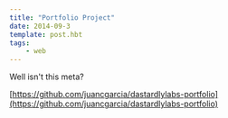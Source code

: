 ```yaml
---
title: "Portfolio Project"
date: 2014-09-3
template: post.hbt
tags:
    - web
---
```


Well isn't this meta?

[https://github.com/juancgarcia/dastardlylabs-portfolio](https://github.com/juancgarcia/dastardlylabs-portfolio)